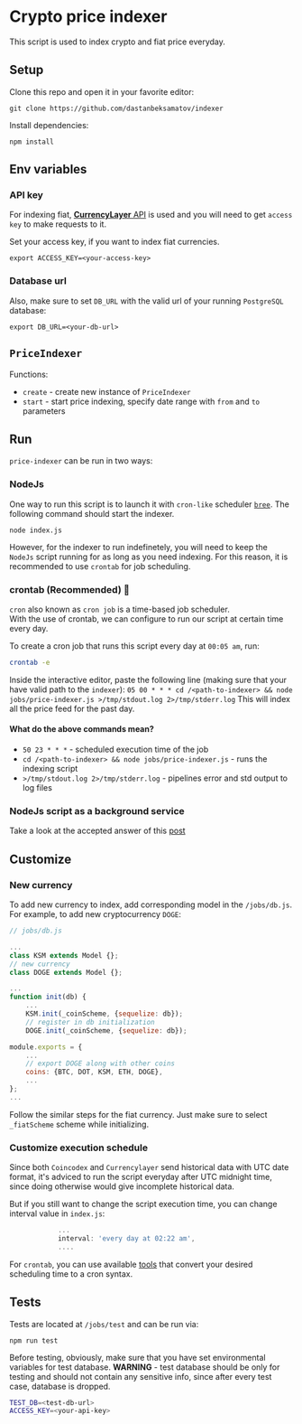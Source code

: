 # Crypto price indexer

This script is used to index crypto and fiat price everyday. 

## Setup

Clone this repo and open it in your favorite editor:

`git clone https://github.com/dastanbeksamatov/indexer`

Install dependencies:

`npm install`

## Env variables

### API key
For indexing fiat, [**CurrencyLayer** API](https://api.currencylayer.com) is used and you will need to get `access key` to make requests to it.

Set your access key, if you want to index fiat currencies.

`export ACCESS_KEY=<your-access-key>`


### Database url

Also, make sure to set `DB_URL` with the valid url of your running `PostgreSQL` database:

`export DB_URL=<your-db-url>`

## `PriceIndexer`

Functions:  

- `create` - create new instance of `PriceIndexer`  
- `start` - start price indexing, specify date range with `from` and `to` parameters

## Run

`price-indexer` can be run in two ways:

### **NodeJs**  
One way to run this script is to launch it with `cron-like` scheduler [`bree`](https://github.com/breejs/bree). The following command should start the indexer.

`node index.js`

However, for the indexer to run indefinetely, you will need to keep the `NodeJs` script running for as long as you need indexing. For this reason, it is recommended to use `crontab` for job scheduling.

### crontab  (Recommended) :construction:
`cron` also known as `cron job` is a time-based job scheduler.  
With the use of crontab, we can configure to run our script at certain time every day.

To create a cron job that runs this script every day at `00:05 am`, run:  
```bash
crontab -e
```
Inside the interactive editor, paste the following line (making sure that your have valid path to the `indexer`):
`05 00 * * * cd /<path-to-indexer> && node jobs/price-indexer.js >/tmp/stdout.log 2>/tmp/stderr.log`
This will index all the price feed for the past day.
#### What do the above commands mean?
- `50 23 * * *` - scheduled execution time of the job
- `cd /<path-to-indexer> && node jobs/price-indexer.js` - runs the indexing script
- `>/tmp/stdout.log 2>/tmp/stderr.log` - pipelines error and std output to log files

### NodeJs script as a background service

Take a look at the accepted answer of this [post](https://stackoverflow.com/questions/4681067/how-do-i-run-a-node-js-application-as-its-own-process/28542093#28542093)

## Customize

### New currency
To add new currency to index, add corresponding model in the `/jobs/db.js`. For example, to add new cryptocurrency `DOGE`:

```js
// jobs/db.js

...
class KSM extends Model {};
// new currency
class DOGE extends Model {};

...
function init(db) {
    ...
    KSM.init(_coinScheme, {sequelize: db});
    // register in db initialization
    DOGE.init(_coinScheme, {sequelize: db});

module.exports = {
    ...
    // export DOGE along with other coins
    coins: {BTC, DOT, KSM, ETH, DOGE},
    ...
};
...
```

Follow the similar steps for the fiat currency. Just make sure to select `_fiatScheme` scheme while initializing.

### Customize execution schedule

Since both `Coincodex` and `Currencylayer` send historical data with UTC date format, it's adviced to run the script everyday after UTC midnight time, since doing otherwise would give incomplete historical data.

But if you still want to change the script execution time, you can change interval value in `index.js`:

```js       
            ...
			interval: 'every day at 02:22 am',
            ....
```
For `crontab`, you can use available [tools](https://crontab.guru/) that convert your desired scheduling time to a cron syntax.

## Tests

Tests are located at `/jobs/test` and can be run via:

`npm run test`

Before testing, obviously, make sure that you have set environmental variables for test database.
**WARNING** - test database should be only for testing and should not contain any sensitive info, since after every test case, database is dropped.

```bash
TEST_DB=<test-db-url>
ACCESS_KEY=<your-api-key>
```
